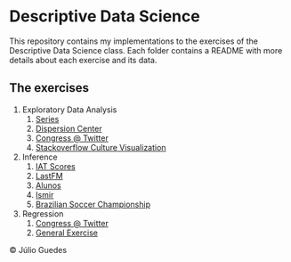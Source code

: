 # Descriptive Data Science

This repository contains my implementations to the exercises of the Descriptive Data Science class. Each folder contains a README with more details about each exercise and its data.

## The exercises

1. Exploratory Data Analysis
    1. [Series](./eda-series/README.md)
    2. [Dispersion Center](./eda-centro-dispersao/README.md)
    3. [Congress @ Twitter](./eda-congresso-twitter/README.md)
    4. [Stackoverflow Culture Visualization](./vis-cultura-stackoverflow/README.md)
2. Inference
    1. [IAT Scores](./inferencia-iat-scores/README.md)
    2. [LastFM](./inferencia-lastfm/README.md)
    3. [Alunos](./inferencia-alunos/README.md)
    4. [Ismir](./inferencia-ismir/README.md)
    5. [Brazilian Soccer Championship](./cdd-brasileirao/README.md)
3. Regression
    1. [Congress @ Twitter](./eda-congresso-twitter/README.md)
    2. [General Exercise](./cdd-l4p2/README.md)

&copy; Júlio Guedes